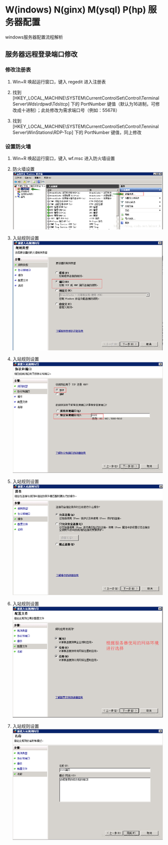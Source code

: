 # W(indows) N(ginx) M(ysql) P(hp) 服务器配置

windows服务器配置流程解析


## 服务器远程登录端口修改

### 修改注册表

  1. Win+R 唤起运行窗口，键入 regedit 进入注册表

  2. 找到 [HKEY_LOCAL_MACHINE\SYSTEM\CurrentControlSet\Control\Terminal Server\Wds\rdpwd\Tds\tcp] 下的 PortNumber 键值（默认为16进制，可修改成十进制）；此处修改为需求端口号（例如：55678）

  3. 找到 [HKEY_LOCAL_MACHINE\SYSTEM\CurrentControlSet\Control\Tenninal Server\WinStations\RDP-Tcp] 下的 PortNumber 键值，同上修改


### 设置防火墙

  1. Win+R 唤起运行窗口，键入 wf.msc 进入防火墙设置

  2. 防火墙设置
  ![](./static/1.png '1')

  3. 入站规则设置
  ![](./static/2.png '2')

  4. 入站规则设置
  ![](./static/3.png '3')

  5. 入站规则设置
  ![](./static/4.png '4')

  6. 入站规则设置
  ![](./static/5.png '5')

  7. 入站规则设置
  ![](./static/6.png '6')